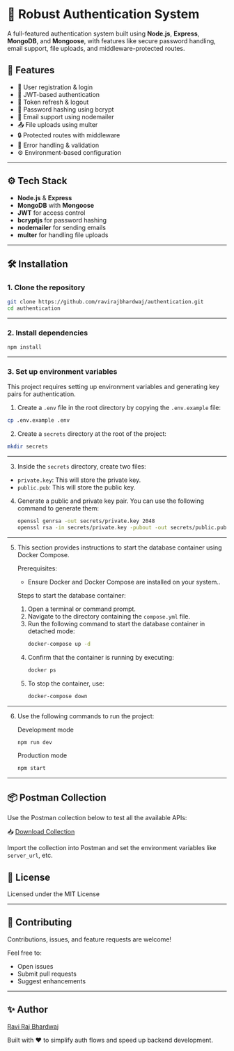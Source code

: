 # 🔐 Robust Authentication System

A full-featured authentication system built using **Node.js**, **Express**, **MongoDB**, and **Mongoose**, with features like secure password handling, email support, file uploads, and middleware-protected routes.

## 🚀 Features

- 📝 User registration & login
- 🔐 JWT-based authentication
- 🔄 Token refresh & logout
- 🧂 Password hashing using bcrypt
- 📧 Email support using nodemailer
- 📤 File uploads using multer
- 🔒 Protected routes with middleware
- 🎯 Error handling & validation
- ⚙️ Environment-based configuration

---

## ⚙️ Tech Stack

- **Node.js** & **Express**
- **MongoDB** with **Mongoose**
- **JWT** for access control
- **bcryptjs** for password hashing
- **nodemailer** for sending emails
- **multer** for handling file uploads

---

## 🛠️ Installation

### 1. Clone the repository

```bash
git clone https://github.com/ravirajbhardwaj/authentication.git
cd authentication
```

---

### 2. Install dependencies

```bash
npm install
```

---

### 3. Set up environment variables

This project requires setting up environment variables and generating key pairs for authentication.

1. Create a `.env` file in the root directory by copying the `.env.example` file:

```bash
cp .env.example .env
```

2. Create a `secrets` directory at the root of the project:

```bash
mkdir secrets
```

---

3. Inside the `secrets` directory, create two files:

- `private.key`: This will store the private key.
- `public.pub`: This will store the public key.

4. Generate a public and private key pair. You can use the following command to generate them:

   ```bash
   openssl genrsa -out secrets/private.key 2048
   openssl rsa -in secrets/private.key -pubout -out secrets/public.pub
   ```

---

5. This section provides instructions to start the database container using Docker Compose.

   Prerequisites:

   - Ensure Docker and Docker Compose are installed on your system..

   Steps to start the database container:

   1. Open a terminal or command prompt.
   2. Navigate to the directory containing the `compose.yml` file.
   3. Run the following command to start the database container in detached mode:
      ```bash
      docker-compose up -d
      ```
   4. Confirm that the container is running by executing:
      ```bash
      docker ps
      ```
   5. To stop the container, use:
      ```bash
      docker-compose down
      ```

---

6. Use the following commands to run the project:

   Development mode

   ```bash
   npm run dev
   ```

   Production mode

   ```bash
   npm start
   ```

---

## 📦 Postman Collection

Use the Postman collection below to test all the available APIs:

📥 [Download Collection](https://www.postman.com/ravirajbhardwaaj/ravi-raj/collection/43014457-eeff1890-8ee8-4276-ad6c-4dd40176c874/?action=share&creator=43014457)

Import the collection into Postman and set the environment variables like `server_url`, etc.

## 📄 License

Licensed under the MIT License

---

## 🤝 Contributing

Contributions, issues, and feature requests are welcome!

Feel free to:

- Open issues
- Submit pull requests
- Suggest enhancements

---

## ✨ Author

[Ravi Raj Bhardwaj](http://x.com/ravirajbhrdwaj)

Built with ❤️ to simplify auth flows and speed up backend development.
